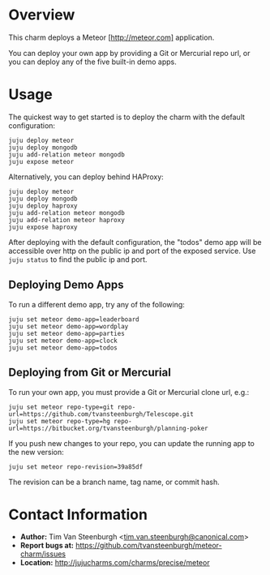 # Overview

This charm deploys a Meteor [http://meteor.com] application.

You can deploy your own app by providing a Git or Mercurial repo url,
or you can deploy any of the five built-in demo apps.

# Usage

The quickest way to get started is to deploy the charm with the default
configuration:

    juju deploy meteor
    juju deploy mongodb
    juju add-relation meteor mongodb
    juju expose meteor

Alternatively, you can deploy behind HAProxy:

    juju deploy meteor
    juju deploy mongodb
    juju deploy haproxy
    juju add-relation meteor mongodb
    juju add-relation meteor haproxy
    juju expose haproxy

After deploying with the default configuration, the "todos" demo app
will be accessible over http on the public ip and port of the exposed
service. Use `juju status` to find the public ip and port.

## Deploying Demo Apps

To run a different demo app, try any of the following:

    juju set meteor demo-app=leaderboard
    juju set meteor demo-app=wordplay
    juju set meteor demo-app=parties
    juju set meteor demo-app=clock
    juju set meteor demo-app=todos

## Deploying from Git or Mercurial

To run your own app, you must provide a Git or Mercurial clone url,
e.g.:

    juju set meteor repo-type=git repo-url=https://github.com/tvansteenburgh/Telescope.git
    juju set meteor repo-type=hg repo-url=https://bitbucket.org/tvansteenburgh/planning-poker

If you push new changes to your repo, you can update the running app to
the new version:

    juju set meteor repo-revision=39a85df

The revision can be a branch name, tag name, or commit hash.

# Contact Information

* **Author:** Tim Van Steenburgh <<tim.van.steenburgh@canonical.com>>
* **Report bugs at:** https://github.com/tvansteenburgh/meteor-charm/issues
* **Location:** http://jujucharms.com/charms/precise/meteor
